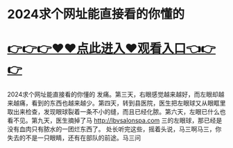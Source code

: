 # 2024求个网址能直接看的你懂的

# <a href="https://github.com/bitezs/bite/issues/1">👉👉👉♥♥点此进入♥观看入口👈👉👉</a>

2024求个网址能直接看的你懂的
发痛。第三天，右眼感觉越来越好，而左眼却越来越痛，看到的东西也越来越少。第四天，转到县医院，医生把左眼球又从眼眶里取出来检查，发现眼球裂着一条不小的缝，而且已经化脓。第六天，左眼已什么也看不见。第九天，医生摘掉了马
http://lbvsalonspa.com
三的左眼球，那已经是没有血肉只有脓水的一团烂东西了。
处长听完这些，摇着头说，马三啊马三，你失去的不是一只眼睛，还有在部队的前途。马三问
